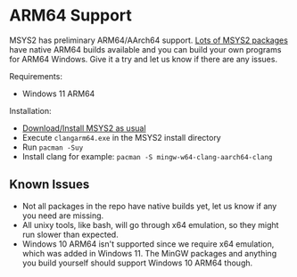 # ARM64 Support

MSYS2 has preliminary ARM64/AArch64 support. [Lots of MSYS2 packages](https://packages.msys2.org/package/?repo=clangarm64) have native ARM64 builds available and you can build your own programs for ARM64 Windows. Give it a try and let us know if there are any issues.

Requirements:

* Windows 11 ARM64

Installation:

* [Download/Install MSYS2 as usual](../index.md#installation)
* Execute `clangarm64.exe` in the MSYS2 install directory
* Run `pacman -Suy`
* Install clang for example: `pacman -S mingw-w64-clang-aarch64-clang`

## Known Issues

* Not all packages in the repo have native builds yet, let us know if any you need are missing.
* All unixy tools, like bash, will go through x64 emulation, so they might run slower than expected.
* Windows 10 ARM64 isn't supported since we require x64 emulation, which was added in Windows 11. The MinGW packages and anything you build yourself should support Windows 10 ARM64 though.
